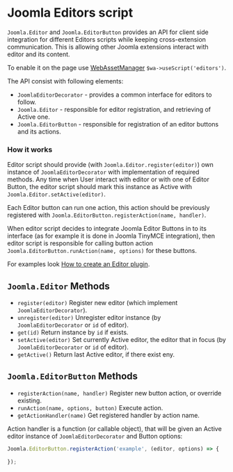 Joomla Editors script
=====================

`Joomla.Editor` and `Joomla.EditorButton` provides an API for client side integration for different Editors scripts while keeping cross-extension communication.
This is allowing other Joomla extensions interact with editor and its content.

To enable it on the page use [WebAssetManager](/docs/using-core-functions/web-asset-manager.md) `$wa->useScript('editors')`.

The API consist with following elements:
 - `JoomlaEditorDecorator` - provides a common interface for editors to follow.
 - `Joomla.Editor` - responsible for editor registration, and retrieving of Active one.
 - `Joomla.EditorButton` - responsible for registration of an editor buttons and its actions. 

### How it works

Editor script should provide (with `Joomla.Editor.register(editor)`) own instance of `JoomlaEditorDecorator` with implementation of required methods.
Any time when User interact with editor or with one of Editor Button, the editor script should mark this instance as Active with `Joomla.Editor.setActive(editor)`.

Each Editor button can run one action, this action should be previously registered with `Joomla.EditorButton.registerAction(name, handler)`.

When editor script decides to integrate Joomla Editor Buttons in to its interface (as for example it is done in Joomla TinyMCE integration), then editor script is responsible for calling button action `Joomla.EditorButton.runAction(name, options)` for these buttons.


For examples look [How to create an Editor plugin](/building-extensions/plugins/editors-plugin.md).

## `Joomla.Editor` Methods

 - `register(editor)` Register new editor (which implement `JoomlaEditorDecorator`). 
 - `unregister(editor)` Unregister editor instance (by `JoomlaEditorDecorator` or `id` of editor).
 - `get(id)` Return instance by `id` if exists.
 - `setActive(editor)` Set currently Active editor, the editor that in focus (by `JoomlaEditorDecorator` or `id` of editor). 
 - `getActive()` Return last Active editor, if there exist eny.

## `Joomla.EditorButton` Methods

- `registerAction(name, handler)` Register new button action, or override existing.
- `runAction(name, options, button)` Execute action.
- `getActionHandler(name)` Get registered handler by action name.

Action handler is a function (or callable object), that will be given an Active editor instance of `JoomlaEditorDecorator` and Button options:
```javascript
Joomla.EditorButton.registerAction('example', (editor, options) => {
  
});
```
